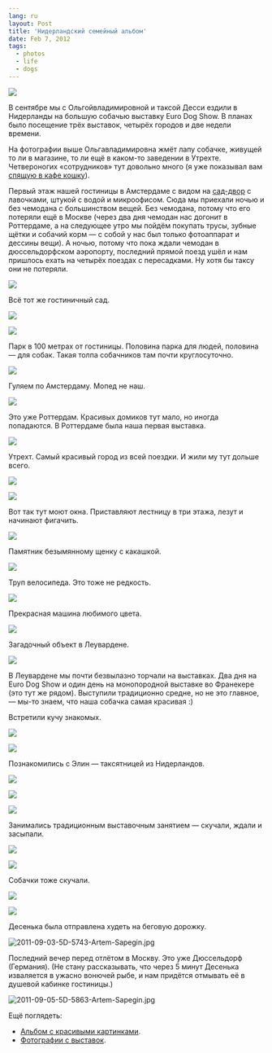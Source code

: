 ```yaml
---
lang: ru
layout: Post
title: 'Нидерландский семейный альбом'
date: Feb 7, 2012
tags:
  - photos
  - life
  - dogs
---
```


![](photo://2011-08-29_5D_5055_Artem_Sapegin)

В сентябре мы с Ольгойвладимировной и таксой Десси ездили в Нидерланды на большую собачью выставку Euro Dog Show. В планах было посещение трёх выставок, четырёх городов и две недели времени.

<!--more-->

На фотографии выше Ольгавладимировна жмёт лапу собачке, живущей то ли в магазине, то ли ещё в каком-то заведении в Утрехте. Четвероногих «сотрудников» тут довольно много (я уже показывал вам [спящую в кафе кошку](http://birdwatcher.ru/blog/5216)).

Первый этаж нашей гостиницы в Амстердаме с видом на [сад-двор](http://birdwatcher.ru/blog/5235 "Офисы мечты") с лавочками, штукой с водой и микроофисом. Сюда мы приехали ночью и без чемодана с большинством вещей. Без чемодана, потому что его потеряли ещё в Москве (через два дня чемодан нас догонит в Роттердаме, а на следующее утро мы пойдём покупать трусы, зубные щётки и собачий корм — с собой у нас был только фотоаппарат и дессины вещи). А ночью, потому что пока ждали чемодан в дюссельдорфском аэропорту, последний прямой поезд ушёл и нам пришлось ехать на четырёх поездах с пересадками. Ну хотя бы таксу они не потеряли.

![](/images/blog/2011-08-26-5D-4655-Artem-Sapegin.jpg)

Всё тот же гостиничный сад.

![](/images/blog/2011-08-26-5D-4804-Artem-Sapegin.jpg)

![](photo://2011-08-26_5D_4796_Artem_Sapegin)

Парк в 100 метрах от гостиницы. Половина парка для людей, половина — для собак. Такая толпа собачников там почти круглосуточно.

![](/images/blog/2011-08-26-5D-4840-Artem-Sapegin.jpg)

Гуляем по Амстердаму. Мопед не наш.

![](/images/blog/2011-08-26-5D-4662-Artem-Sapegin.jpg)

Это уже Роттердам. Красивых домиков тут мало, но иногда попадаются. В Роттердаме была наша первая выставка.

![](/images/blog/2011-08-28-5D-4970-Artem-Sapegin.jpg)

Утрехт. Самый красивый город из всей поездки. И жили му тут дольше всего.

![](photo://2011-08-31_5D_5353_Artem_Sapegin)

![](photo://2011-08-29_5D_5052_Artem_Sapegin)

Вот так тут моют окна. Приставляют лестницу в три этажа, лезут и начинают фигачить.

![](/images/blog/2011-08-31-5D-5337-Artem-Sapegin.jpg)

Памятник безымянному щенку с какашкой.

![](/images/blog/2011-08-28-5D-4981-Artem-Sapegin.jpg)

Труп велосипеда. Это тоже не редкость.

![](/images/blog/2011-08-31-5D-5352-Artem-Sapegin.jpg)

Прекрасная машина любимого цвета.

![](/images/blog/2011-08-31-5D-5367-Artem-Sapegin.jpg)

Загадочный объект в Леувардене.

![](/images/blog/2011-09-02-5D-5662-Artem-Sapegin.jpg)

В Леувардене мы почти безвылазно торчали на выставках. Два дня на Euro Dog Show и один день на монопородной выставке во Франекере (это тут же рядом). Выступили традиционно средне, но не это главное, — мы-то знаем, что наша собачка самая красивая :)

Встретили кучу знакомых.

![](/images/blog/2011-09-02-5D-5563-Artem-Sapegin.jpg)

![](/images/blog/2011-09-03-5D-5764-Artem-Sapegin.jpg)

Познакомились с Элин — таксятницей из Нидерландов.

![](/images/blog/2011-09-01-5D-5401-Artem-Sapegin.jpg)

![](/images/blog/2011-09-01-5D-5485-Artem-Sapegin.jpg)

![](/images/blog/2011-09-03-5D-5796-Artem-Sapegin.jpg)

Занимались традиционным выставочным занятием — скучали, ждали и засыпали.

![](/images/blog/2011-09-02-5D-5545-Artem-Sapegin.jpg)

![](/images/blog/2011-09-02-5D-5556-Artem-Sapegin.jpg)

Собачки тоже скучали.

![](/images/blog/2011-09-02-5D-5549-Artem-Sapegin.jpg)

![](/images/blog/2011-09-02-5D-5606-Artem-Sapegin.jpg)

Десенька была отправлена худеть на беговую дорожку.

![2011-09-03-5D-5743-Artem-Sapegin.jpg](photo://197)

Последний вечер перед отлётом в Москву. Это уже Дюссельдорф (Германия). (Не стану рассказывать, что через 5 минут Десенька изваляется в ужасно вонючей рыбе, и нам придётся отмывать её в душевой кабинке гостиницы.)

![2011-09-05-5D-5863-Artem-Sapegin.jpg](photo://200)

Ещё поглядеть:

* [Альбом с красивыми картинками](http://morning.photos/travel/netherlands).
* [Фотографии с выставок](http://foto.mail.ru/mail/artem-sapegin/529).
